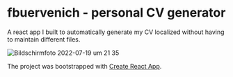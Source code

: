 # fbuervenich - personal CV generator

A react app I built to automatically generate my CV localized without having to maintain different files.

![Bildschirmfoto 2022-07-19 um 21 35](https://user-images.githubusercontent.com/17613095/179834512-43a99c19-3eec-40e8-97d4-066245dea133.png)


The project was bootstrapped with [Create React App](https://github.com/facebook/create-react-app).
